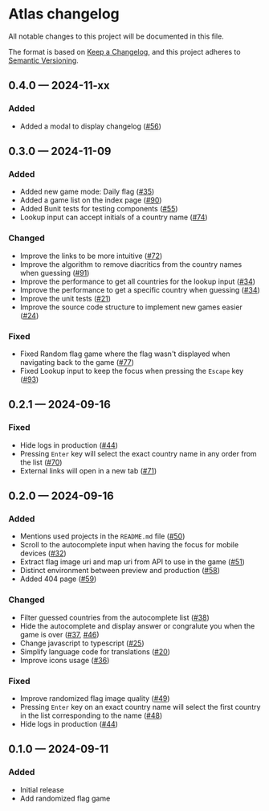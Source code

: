 # Atlas changelog

All notable changes to this project will be documented in this file.

The format is based on [Keep a Changelog](https://keepachangelog.com/en/1.0.0/),
and this project adheres to [Semantic Versioning](https://semver.org/spec/v2.0.0.html).

## 0.4.0 &#8212; 2024-11-xx

### Added

- Added a modal to display changelog ([#56])

<!-- 0.4.0 -->
[#56]: https://github.com/wavepulse/atlas/issues/56

## 0.3.0 &#8212; 2024-11-09

### Added

- Added new game mode: Daily flag ([#35])
- Added a game list on the index page ([#90])
- Added Bunit tests for testing components ([#55])
- Lookup input can accept initials of a country name ([#74])

### Changed

- Improve the links to be more intuitive ([#72])
- Improve the algorithm to remove diacritics from the country names when guessing ([#91])
- Improve the performance to get all countries for the lookup input ([#34])
- Improve the performance to get a specific country when guessing ([#34])
- Improve the unit tests ([#21])
- Improve the source code structure to implement new games easier ([#24])

### Fixed

- Fixed Random flag game where the flag wasn't displayed when navigating back to the game ([#77])
- Fixed Lookup input to keep the focus when pressing the `Escape` key ([#93])

<!-- 0.3.0 -->
[#21]: https://github.com/wavepulse/atlas/issues/21
[#24]: https://github.com/wavepulse/atlas/issues/24
[#34]: https://github.com/wavepulse/atlas/issues/34
[#35]: https://github.com/wavepulse/atlas/issues/35
[#55]: https://github.com/wavepulse/atlas/issues/55
[#72]: https://github.com/wavepulse/atlas/issues/72
[#74]: https://github.com/wavepulse/atlas/issues/74
[#77]: https://github.com/wavepulse/atlas/issues/77
[#90]: https://github.com/wavepulse/atlas/issues/90
[#91]: https://github.com/wavepulse/atlas/issues/91
[#93]: https://github.com/wavepulse/atlas/issues/93

## 0.2.1 &#8212; 2024-09-16

### Fixed

- Hide logs in production ([#44])
- Pressing `Enter` key will select the exact country name in any order from the list ([#70])
- External links will open in a new tab ([#71])

<!-- 0.2.1 -->
[#70]: https://github.com/wavepulse/atlas/issues/70
[#71]: https://github.com/wavepulse/atlas/issues/71

## 0.2.0 &#8212; 2024-09-16

### Added

- Mentions used projects in the `README.md` file ([#50])
- Scroll to the autocomplete input when having the focus for mobile devices ([#32])
- Extract flag image uri and map uri from API to use in the game ([#51])
- Distinct environment between preview and production ([#58])
- Added 404 page ([#59])

### Changed

- Filter guessed countries from the autocomplete list ([#38])
- Hide the autocomplete and display answer or congralute you when the game is over ([#37], [#46])
- Change javascript to typescript ([#25])
- Simplify language code for translations ([#20])
- Improve icons usage ([#36])

### Fixed

- Improve randomized flag image quality ([#49])
- Pressing `Enter` key on an exact country name will select the first country in the list corresponding to the name ([#48])
- Hide logs in production ([#44])

<!-- 0.2.0 -->
[#20]: https://github.com/wavepulse/atlas/issues/20
[#25]: https://github.com/wavepulse/atlas/issues/25
[#32]: https://github.com/wavepulse/atlas/issues/32
[#36]: https://github.com/wavepulse/atlas/issues/36
[#37]: https://github.com/wavepulse/atlas/issues/37
[#38]: https://github.com/wavepulse/atlas/issues/38
[#44]: https://github.com/wavepulse/atlas/issues/44
[#46]: https://github.com/wavepulse/atlas/issues/46
[#48]: https://github.com/wavepulse/atlas/issues/48
[#49]: https://github.com/wavepulse/atlas/issues/49
[#50]: https://github.com/wavepulse/atlas/issues/50
[#51]: https://github.com/wavepulse/atlas/issues/51
[#58]: https://github.com/wavepulse/atlas/issues/58
[#59]: https://github.com/wavepulse/atlas/issues/59

## 0.1.0 &#8212; 2024-09-11

### Added

- Initial release
- Add randomized flag game
